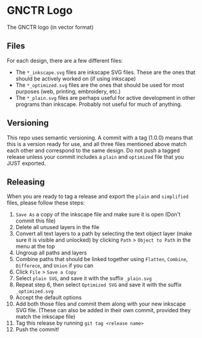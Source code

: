 # GNCTR Logo
The GNCTR logo (in vector format)

## Files
For each design, there are a few different files:

- The `*_inkscape.svg` files are inkscape SVG files.  These are the ones that should be actively worked on (if using inkscape)
- The `*_optimized.svg` files are the ones that should be used for most purposes (web, printing, embroidery, etc.)
- The `*_plain.svg` files are perhaps useful for active development in other programs than inkscape.  Probably not useful for much of anything.

## Versioning
This repo uses semantic versioning.
A commit with a tag (1.0.0) means that this is a version ready for use, and all three files mentioned above match each other and correspond to the same design.
Do not push a tagged release unless your commit includes a `plain` and `optimized` file that you JUST exported.

## Releasing
When you are ready to tag a release and export the `plain` and `simplified` files, please follow these steps:

1. `Save As` a copy of the inkscape file and make sure it is open (Don't commit this file)
2. Delete all unused layers in the file
3. Convert all text layers to a path by selecting the text object layer (make sure it is visible and unlocked) by clicking `Path` > `Object to Path` in the menu at the top
4. Ungroup all paths and layers
5. Combine paths that should be linked together using `Flatten`, `Combine`, `Differece`, and `Union` if you can
6. Click `File` > `Save a Copy`
7. Select `plain SVG`, and save it with the suffix `_plain.svg`
8. Repeat step 6, then select `Optimized SVG` and save it with the suffix `_optimized.svg`
9. Accept the default options
10. Add both those files and commit them along with your new inkscape SVG file.  (These can also be added in their own commit, provided they match the inkscape file)
11. Tag this release by running `git tag <release name>`
12. Push the commit!

